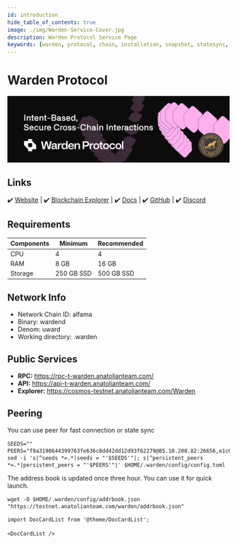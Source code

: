 ```yaml
---
id: introduction
hide_table_of_contents: true
image: ./img/Warden-Service-Cover.jpg
description: Warden Protocol Service Page
keywords: [warden, protocol, chain, installation, snapshot, statesync, update]
---
```

# Warden Protocol 

![Warden](./img/Warden-Service.jpg)

## Links
 ✔️ [Website](hhttps://wardenprotocol.org/) |
 ✔️ [Blockchain Explorer](https://cosmos-testnet.anatolianteam.com/Warden) |
 ✔️ [Docs](hhttps://docs.wardenprotocol.org/) |
 ✔️ [GitHub](https://github.com/warden-protocol) |
 ✔️ [Discord](https://discord.gg/wardenprotocol)

## Requirements

| Components | Minimum | **Recommended** |
| ------------ | ------------ | ------------ |
| CPU |	4 | 4 |
| RAM	| 8 GB | 16 GB |
| Storage	| 250 GB SSD | 500 GB SSD |

## Network Info 
* Network Chain ID: alfama
* Binary: wardend
* Denom: uward
* Working directory: .warden

## Public Services
* **RPC:** https://rpc-t-warden.anatolianteam.com/ 
* **API:** https://api-t-warden.anatolianteam.com/
* **Explorer:** https://cosmos-testnet.anatolianteam.com/Warden

## Peering
You can use peer for fast connection or state sync 
```shell
SEEDS=""
PEERS="f9a3198644399763fe636c8dd42dd12d93f62279@85.10.200.82:26656,e1c61de5d437f35a715ac94b88ec62c482edc166@172.20.24.234:26656,c717995fd56dcf0056ed835e489788af4ffd8fe8@172.20.215.46:26656,4b477a8898fe3d160bfc87a3b7a2f293b8292d48@172.20.28.223:26656,d4af4ec2657c9756c87aa5b49d2d724b45f96d8b@188.165.228.73:26656,846bef6b31b20b075ff5b574d9733163b9b1958c@62.169.21.90:26656,22df256e71ba01bba80038c527a4f1103ad129d9@65.108.251.125:26656,a5d805241da9799d376b7e8a04e2cae22c323c56@10.0.102.171:26656,85abfb1a10ef88d37277e7462830890ff2f7a1ac@88.99.254.62:24656,999547a3b70a1b6a3d98fc13d4f9891354141166@10.0.101.171:26656,7cf7bf3e43f974b1c8d3a15531518d3ce8fb35de@31.220.75.164:26656,eb2e7095f86b24e8d5d286360c34e060a8db6334@188.40.85.207:12756,ee528080741055cb7067f3e0bdda9badac834fc5@81.0.249.86:11256,694dd68a81d0130f2c1af9f2b2891b5c9603cb7f@10.0.103.153:6656"
sed -i 's|^seeds *=.*|seeds = "'$SEEDS'"|; s|^persistent_peers *=.*|persistent_peers = "'$PEERS'"|' $HOME/.warden/config/config.toml
```
The address book is updated once three hour. You can use it for quick launch.
```shell
wget -O $HOME/.warden/config/addrbook.json "https://testnet.anatolianteam.com/warden/addrbook.json"
```

```mdx-code-block
import DocCardList from '@theme/DocCardList';

<DocCardList />
```
